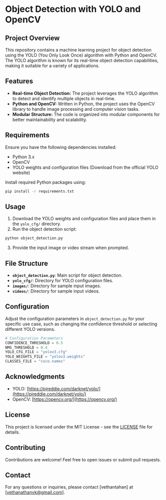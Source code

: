 # Object Detection with YOLO and OpenCV

## Project Overview

This repository contains a machine learning project for object detection using the YOLO (You Only Look Once) algorithm with Python and OpenCV. The YOLO algorithm is known for its real-time object detection capabilities, making it suitable for a variety of applications.

## Features

- **Real-time Object Detection:** The project leverages the YOLO algorithm to detect and identify multiple objects in real-time.
- **Python and OpenCV:** Written in Python, the project uses the OpenCV library to handle image processing and computer vision tasks.
- **Modular Structure:** The code is organized into modular components for better maintainability and scalability.

## Requirements

Ensure you have the following dependencies installed:

- Python 3.x
- OpenCV
- YOLO weights and configuration files (Download from the official YOLO website)

Install required Python packages using:

```bash
pip install -r requirements.txt
```

## Usage

1. Download the YOLO weights and configuration files and place them in the `yolo_cfg/` directory.
2. Run the object detection script:

```bash
python object_detection.py
```

3. Provide the input image or video stream when prompted.

## File Structure

- **`object_detection.py`**: Main script for object detection.
- **`yolo_cfg/`**: Directory for YOLO configuration files.
- **`images/`**: Directory for sample input images.
- **`videos/`**: Directory for sample input videos.

## Configuration

Adjust the configuration parameters in `object_detection.py` for your specific use case, such as changing the confidence threshold or selecting different YOLO versions.

```python
# Configuration Parameters
CONFIDENCE_THRESHOLD = 0.5
NMS_THRESHOLD = 0.4
YOLO_CFG_FILE = "yolov3.cfg"
YOLO_WEIGHTS_FILE = "yolov3.weights"
CLASSES_FILE = "coco.names"
```

## Acknowledgments

- YOLO: [https://pjreddie.com/darknet/yolo/](https://pjreddie.com/darknet/yolo/)
- OpenCV: [https://opencv.org/](https://opencv.org/)

## License

This project is licensed under the MIT License - see the [LICENSE](LICENSE) file for details.

## Contributing

Contributions are welcome! Feel free to open issues or submit pull requests.

## Contact

For any questions or inquiries, please contact [vethantahan] at [vethanathanvk@gmail.com].

